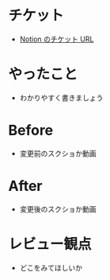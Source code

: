# チケット

- [Notion のチケット URL](https://notion.so)

# やったこと

- わかりやすく書きましょう

# Before

- 変更前のスクショか動画

# After

- 変更後のスクショか動画

# レビュー観点

- どこをみてほしいか
